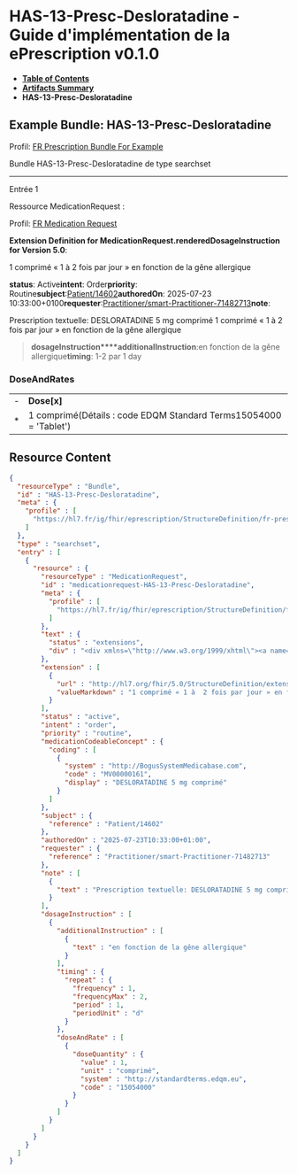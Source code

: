 # HAS-13-Presc-Desloratadine - Guide d'implémentation de la ePrescription v0.1.0

* [**Table of Contents**](toc.md)
* [**Artifacts Summary**](artifacts.md)
* **HAS-13-Presc-Desloratadine**

## Example Bundle: HAS-13-Presc-Desloratadine

Profil: [FR Prescription Bundle For Example](StructureDefinition-fr-prescription-bundle-for-example.md)

Bundle HAS-13-Presc-Desloratadine de type searchset

-------

Entrée 1

Ressource MedicationRequest :

> 

Profil: [FR Medication Request](StructureDefinition-fr-medicationrequest.md)

**Extension Definition for MedicationRequest.renderedDosageInstruction for Version 5.0**:

1 comprimé « 1 à 2 fois par jour » en fonction de la gêne allergique

**status**: Active**intent**: Order**priority**: Routine**subject**:[Patient/14602](Patient/14602)**authoredOn**: 2025-07-23 10:33:00+0100**requester**:[Practitioner/smart-Practitioner-71482713](Practitioner/smart-Practitioner-71482713)**note**:
> 

Prescription textuelle: DESLORATADINE 5 mg comprimé 1 comprimé « 1 à 2 fois par jour » en fonction de la gêne allergique


> **dosageInstruction****additionalInstruction**:en fonction de la gêne allergique**timing**: 1-2 par 1 day

### DoseAndRates

| | |
| :--- | :--- |
| - | **Dose[x]** |
| * | 1 comprimé(Détails : code EDQM Standard Terms15054000 = 'Tablet') |





## Resource Content

```json
{
  "resourceType" : "Bundle",
  "id" : "HAS-13-Presc-Desloratadine",
  "meta" : {
    "profile" : [
      "https://hl7.fr/ig/fhir/eprescription/StructureDefinition/fr-prescription-bundle-for-example"
    ]
  },
  "type" : "searchset",
  "entry" : [
    {
      "resource" : {
        "resourceType" : "MedicationRequest",
        "id" : "medicationrequest-HAS-13-Presc-Desloratadine",
        "meta" : {
          "profile" : [
            "https://hl7.fr/ig/fhir/eprescription/StructureDefinition/fr-medicationrequest"
          ]
        },
        "text" : {
          "status" : "extensions",
          "div" : "<div xmlns=\"http://www.w3.org/1999/xhtml\"><a name=\"MedicationRequest_medicationrequest-HAS-13-Presc-Desloratadine\"> </a><p class=\"res-header-id\"><b>Narratif généré : PrescriptionMédicamenteuseTODO medicationrequest-HAS-13-Presc-Desloratadine</b></p><a name=\"medicationrequest-HAS-13-Presc-Desloratadine\"> </a><a name=\"hcmedicationrequest-HAS-13-Presc-Desloratadine\"> </a><div style=\"display: inline-block; background-color: #d9e0e7; padding: 6px; margin: 4px; border: 1px solid #8da1b4; border-radius: 5px; line-height: 60%\"><p style=\"margin-bottom: 0px\"/><p style=\"margin-bottom: 0px\">Profil: <a href=\"StructureDefinition-fr-medicationrequest.html\">FR Medication Request</a></p></div><p><b>Extension Definition for MedicationRequest.renderedDosageInstruction for Version 5.0</b>: </p><div><p>1 comprimé « 1 à  2 fois par jour » en fonction de la gêne allergique</p>\n</div><p><b>status</b>: Active</p><p><b>intent</b>: Order</p><p><b>priority</b>: Routine</p><p><b>medication</b>: <span title=\"Codes :{http://BogusSystemMedicabase.com MV00000161}\">DESLORATADINE 5 mg comprimé</span></p><p><b>subject</b>: <a href=\"Patient/14602\">Patient/14602</a></p><p><b>authoredOn</b>: 2025-07-23 10:33:00+0100</p><p><b>requester</b>: <a href=\"Practitioner/smart-Practitioner-71482713\">Practitioner/smart-Practitioner-71482713</a></p><p><b>note</b>: </p><blockquote><div><p>Prescription textuelle: DESLORATADINE 5 mg comprimé 1 comprimé « 1 à  2 fois par jour » en fonction de la gêne allergique</p>\n</div></blockquote><blockquote><p><b>dosageInstruction</b></p><p><b>additionalInstruction</b>: <span title=\"Codes :\">en fonction de la gêne allergique</span></p><p><b>timing</b>: 1-2 par 1 day</p><h3>DoseAndRates</h3><table class=\"grid\"><tr><td style=\"display: none\">-</td><td><b>Dose[x]</b></td></tr><tr><td style=\"display: none\">*</td><td>1 comprimé<span style=\"background: LightGoldenRodYellow\"> (Détails : code EDQM Standard Terms15054000 = 'Tablet')</span></td></tr></table></blockquote></div>"
        },
        "extension" : [
          {
            "url" : "http://hl7.org/fhir/5.0/StructureDefinition/extension-MedicationRequest.renderedDosageInstruction",
            "valueMarkdown" : "1 comprimé « 1 à  2 fois par jour » en fonction de la gêne allergique"
          }
        ],
        "status" : "active",
        "intent" : "order",
        "priority" : "routine",
        "medicationCodeableConcept" : {
          "coding" : [
            {
              "system" : "http://BogusSystemMedicabase.com",
              "code" : "MV00000161",
              "display" : "DESLORATADINE 5 mg comprimé"
            }
          ]
        },
        "subject" : {
          "reference" : "Patient/14602"
        },
        "authoredOn" : "2025-07-23T10:33:00+01:00",
        "requester" : {
          "reference" : "Practitioner/smart-Practitioner-71482713"
        },
        "note" : [
          {
            "text" : "Prescription textuelle: DESLORATADINE 5 mg comprimé 1 comprimé « 1 à  2 fois par jour » en fonction de la gêne allergique"
          }
        ],
        "dosageInstruction" : [
          {
            "additionalInstruction" : [
              {
                "text" : "en fonction de la gêne allergique"
              }
            ],
            "timing" : {
              "repeat" : {
                "frequency" : 1,
                "frequencyMax" : 2,
                "period" : 1,
                "periodUnit" : "d"
              }
            },
            "doseAndRate" : [
              {
                "doseQuantity" : {
                  "value" : 1,
                  "unit" : "comprimé",
                  "system" : "http://standardterms.edqm.eu",
                  "code" : "15054000"
                }
              }
            ]
          }
        ]
      }
    }
  ]
}

```
